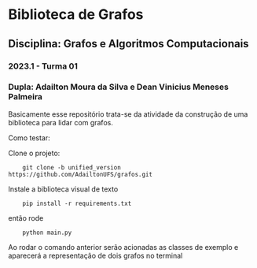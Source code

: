 # Biblioteca de Grafos
## Disciplina: Grafos e Algoritmos Computacionais
### 2023.1 - Turma 01
### Dupla: Adailton Moura da Silva e Dean Vinicius Meneses Palmeira

Basicamente esse repositório trata-se da atividade da construção de uma biblioteca para lidar com grafos.

Como testar:

Clone o projeto:
```shell
    git clone -b unified_version https://github.com/AdailtonUFS/grafos.git
```

Instale a biblioteca visual de texto
```shell
    pip install -r requirements.txt
```

então rode
```shell
    python main.py
```

Ao rodar o comando anterior serão acionadas as classes de exemplo e aparecerá a representação de dois grafos
no terminal